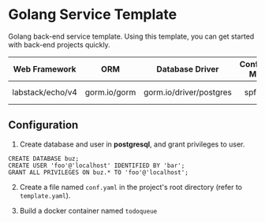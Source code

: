 # Golang Service Template

Golang back-end service template. Using this template, you can get started with back-end projects quickly.  

|  Web Framework   |     ORM      |   Database Driver    | Configuration Manager |   Log Manager   |  API Documentation  |
|:----------------:|:------------:|:--------------------:|:---------------------:|:---------------:|:-------------------:|
| labstack/echo/v4 | gorm.io/gorm | gorm.io/driver/postgres |      spf13/viper      | sirupsen/logrus | swaggo/echo-swagger |

## Configuration

1. Create database and user in **postgresql**, and grant privileges to user.  

```MySQL
CREATE DATABASE buz;
CREATE USER 'foo'@'localhost' IDENTIFIED BY 'bar';
GRANT ALL PRIVILEGES ON buz.* TO 'foo'@'localhost';
```

2. Create a file named `conf.yaml` in the project's root directory (refer to `template.yaml`).


3. Build a docker container named `todoqueue`
